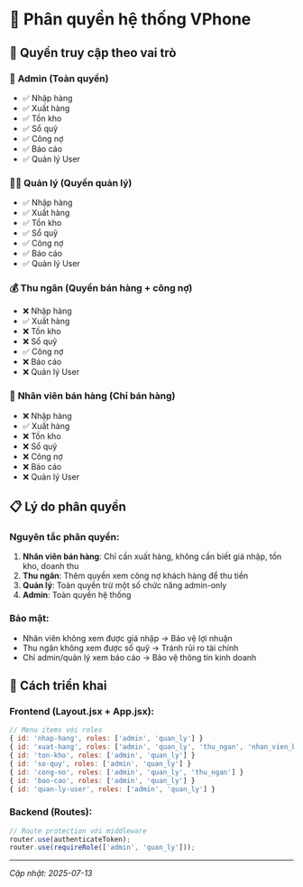 # 👥 Phân quyền hệ thống VPhone

## 🔐 Quyền truy cập theo vai trò

### 👑 **Admin** (Toàn quyền)
- ✅ Nhập hàng
- ✅ Xuất hàng  
- ✅ Tồn kho
- ✅ Sổ quỹ
- ✅ Công nợ
- ✅ Báo cáo
- ✅ Quản lý User

### 👨‍💼 **Quản lý** (Quyền quản lý)
- ✅ Nhập hàng
- ✅ Xuất hàng
- ✅ Tồn kho
- ✅ Sổ quỹ
- ✅ Công nợ
- ✅ Báo cáo
- ✅ Quản lý User

### 💰 **Thu ngân** (Quyền bán hàng + công nợ)
- ❌ Nhập hàng
- ✅ Xuất hàng
- ❌ Tồn kho
- ❌ Sổ quỹ
- ✅ Công nợ
- ❌ Báo cáo
- ❌ Quản lý User

### 🛒 **Nhân viên bán hàng** (Chỉ bán hàng)
- ❌ Nhập hàng
- ✅ Xuất hàng
- ❌ Tồn kho
- ❌ Sổ quỹ
- ❌ Công nợ
- ❌ Báo cáo
- ❌ Quản lý User

## 📋 Lý do phân quyền

### **Nguyên tắc phân quyền:**
1. **Nhân viên bán hàng**: Chỉ cần xuất hàng, không cần biết giá nhập, tồn kho, doanh thu
2. **Thu ngân**: Thêm quyền xem công nợ khách hàng để thu tiền
3. **Quản lý**: Toàn quyền trừ một số chức năng admin-only
4. **Admin**: Toàn quyền hệ thống

### **Bảo mật:**
- Nhân viên không xem được giá nhập → Bảo vệ lợi nhuận
- Thu ngân không xem được sổ quỹ → Tránh rủi ro tài chính
- Chỉ admin/quản lý xem báo cáo → Bảo vệ thông tin kinh doanh

## 🚀 Cách triển khai

### **Frontend (Layout.jsx + App.jsx):**
```javascript
// Menu items với roles
{ id: 'nhap-hang', roles: ['admin', 'quan_ly'] }
{ id: 'xuat-hang', roles: ['admin', 'quan_ly', 'thu_ngan', 'nhan_vien_ban_hang'] }
{ id: 'ton-kho', roles: ['admin', 'quan_ly'] }
{ id: 'so-quy', roles: ['admin', 'quan_ly'] }
{ id: 'cong-no', roles: ['admin', 'quan_ly', 'thu_ngan'] }
{ id: 'bao-cao', roles: ['admin', 'quan_ly'] }
{ id: 'quan-ly-user', roles: ['admin', 'quan_ly'] }
```

### **Backend (Routes):**
```javascript
// Route protection với middleware
router.use(authenticateToken);
router.use(requireRole(['admin', 'quan_ly']));
```

---
*Cập nhật: 2025-07-13* 